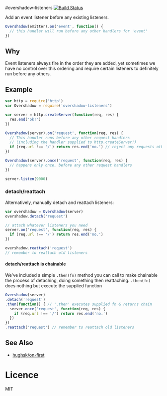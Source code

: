 #overshadow-listeners
[![Build Status](https://travis-ci.org/timoxley/overshadow-listeners.png?branch=master)](https://travis-ci.org/timoxley/overshadow-listeners)

Add an event listener before any existing listeners.

```js
Overshadow(emitter).on('event', function() {
  // this handler will run before any other handlers for 'event'
})
```

## Why

Event listeners always fire in the order they are added, yet sometimes we have no control over
this ordering and require certain listeners to definitely run before any others.

## Example

```js
var http = require('http')
var Overshadow = require('overshadow-listeners')

var server = http.createServer(function(req, res) {
  res.end('ok!')
})

Overshadow(server).on('request', function(req, res) {
  // This handler runs before any other request handlers
  // (including the handler supplied to http.createServer!)
  if (req.url !== '/') return res.end('no.') // reject any requests other than those for '/'
})

Overshadow(server).once('request', function(req, res) {
  // happens only once, before any other request handlers
})

server.listen(9000)
```

### detach/reattach

Alternatively, manually detach and reattach listeners:

```js
var overshadow = Overshadow(server)
overshadow.detach('request')

// attach whatever listeners you need
server.on('request', function(req, res) {
  if (req.url !== '/') return res.end('no.')
})

overshadow.reattach('request')
// remember to reattach old listeners
```

#### detach/reattach is chainable

We've included a simple `.then(fn)` method you can call to make chainable the process of detaching, doing something then reattaching. `.then(fn)` does nothing but execute the supplied function

```js
Overshadow(server)
.detach('request')
.then(function() { // '.then' executes supplied fn & returns chain 
  server.once('request', function(req, res) {
    if (req.url !== '/') return res.end('no.')
  })
})
.reattach('request') // remember to reattach old listeners
```


## See Also

* [hughsk/on-first](https://github.com/hughsk/on-first)


# Licence

MIT
